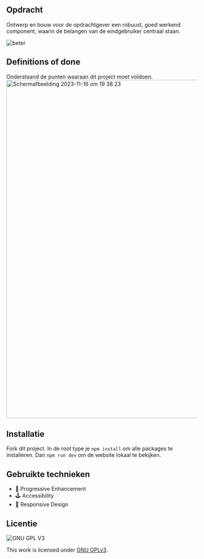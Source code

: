 ## Opdracht
Ontwerp en bouw voor de opdrachtgever een robuust, goed werkend component, waarin de belangen van de eindgebruiker centraal staan.

![beter](https://github.com/sannevanseeventer/FDND-ComponentBlock/assets/112857444/6a35f00d-bf6b-459b-b0e5-c39c1f00313d)

## Definitions of done
Onderstaand de punten waaraan dit project moet voldoen. 
<br>
<img width="891" alt="Scherm­afbeelding 2023-11-16 om 19 38 23" src="https://github.com/sannevanseeventer/FDND-ComponentBlock/assets/112857444/2651097d-e5ad-4601-b9da-da0f436657b2">

## Installatie
Fork dit project. In de root type je `npm install` om alle packages te installeren. Dan `npm run dev` om de website lokaal te bekijken.

## Gebruikte technieken
<ul>
        <li>🎨 Progressive Enhancement</li>
        <li>🕹️ Accessibility</li>
 <li> 🚃 Responsive Design </li>
  </ul>     

## Licentie

![GNU GPL V3](https://www.gnu.org/graphics/gplv3-127x51.png)

This work is licensed under [GNU GPLv3](./LICENSE).


